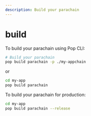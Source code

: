 ```yaml
---
description: Build your parachain
---
```


# build

To build your parachain using Pop CLI:

```bash
# Build your parachain
pop build parachain -p ./my-appchain
```

or

```bash
cd my-app
pop build parachain
```

To build your parachain for production:

```bash
cd my-app
pop build parachain --release
```

